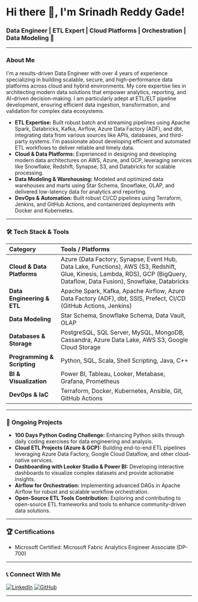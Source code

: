 # Hi there 👋, I'm Srinadh Reddy Gade!

### Data Engineer | ETL Expert | Cloud Platforms | Orchestration | Data Modeling 🚀

---

### About Me

I'm a results-driven Data Engineer with over 4 years of experience specializing in building scalable, secure, and high-performance data platforms across cloud and hybrid environments. My core expertise lies in architecting modern data solutions that empower analytics, reporting, and AI-driven decision-making. I am particularly adept at ETL/ELT pipeline development, ensuring efficient data ingestion, transformation, and validation for complex data ecosystems.

* **ETL Expertise:** Built robust batch and streaming pipelines using Apache Spark, Databricks, Kafka, Airflow, Azure Data Factory (ADF), and dbt, integrating data from various sources like APIs, databases, and third-party systems. I'm passionate about developing efficient and automated ETL workflows to deliver reliable and timely data.
* **Cloud & Data Platforms:** Experienced in designing and developing modern data architectures on AWS, Azure, and GCP, leveraging services like Snowflake, Redshift, Synapse, S3, and Databricks for scalable processing.
* **Data Modeling & Warehousing:** Modeled and optimized data warehouses and marts using Star Schema, Snowflake, OLAP, and delivered low-latency data for analytics and reporting.
* **DevOps & Automation:** Built robust CI/CD pipelines using Terraform, Jenkins, and GitHub Actions, and containerized deployments with Docker and Kubernetes.

---

### 🛠️ Tech Stack & Tools

| Category                    | Tools / Platforms                                                                                                                                                                                                                                                                                                                                    |
| :-------------------------- | :--------------------------------------------------------------------------------------------------------------------------------------------------------------------------------------------------------------------------------------------------------------------------------------------------------------------------------------------------- |
| **Cloud & Data Platforms** | Azure (Data Factory, Synapse, Event Hub, Data Lake, Functions), AWS (S3, Redshift, Glue, Kinesis, Lambda, RDS), GCP (BigQuery, Dataflow, Data Fusion), Snowflake, Databricks                                                                                                                                                                |
| **Data Engineering & ETL** | Apache Spark, Kafka, Apache Airflow, Azure Data Factory (ADF), dbt, SSIS, Prefect, CI/CD (GitHub Actions, Jenkins)                                                                                                                                                                                                                            |
| **Data Modeling** | Star Schema, Snowflake Schema, Data Vault, OLAP                                                                                                                                                                                                                                                                                           |
| **Databases & Storage** | PostgreSQL, SQL Server, MySQL, MongoDB, Cassandra, Azure Data Lake, AWS S3, Google Cloud Storage                                                                                                                                                                                                          |
| **Programming & Scripting** | Python, SQL, Scala, Shell Scripting, Java, C++                                                                                                                                                                                                                                                                                            |
| **BI & Visualization** | Power BI, Tableau, Looker, Metabase, Grafana, Prometheus                                                                                                                                                                                                                                                   |
| **DevOps & IaC** | Terraform, Docker, Kubernetes, Ansible, Git, GitHub Actions                                                                                                                                                                                                                                                |

---

### 🚀 Ongoing Projects

* **100 Days Python Coding Challenge:** Enhancing Python skills through daily coding exercises for data engineering and analysis.
* **Cloud ETL Projects (Azure & GCP):** Building end-to-end ETL pipelines leveraging Azure Data Factory, Google Cloud Dataflow, and other cloud-native services.
* **Dashboarding with Looker Studio & Power BI:** Developing interactive dashboards to visualize complex datasets and provide actionable insights.
* **Airflow for Orchestration:** Implementing advanced DAGs in Apache Airflow for robust and scalable workflow orchestration.
* **Open-Source ETL Tools Contribution:** Exploring and contributing to open-source ETL frameworks and tools to enhance community-driven data solutions.

---

### 🏆 Certifications

* Microsoft Certified: Microsoft Fabric Analytics Engineer Associate (DP-700)

---

### 📞 Connect With Me

[![LinkedIn](https://img.shields.io/badge/LinkedIn-0077B5?style=for-the-badge&logo=linkedin&logoColor=white)](https://www.linkedin.com/in/iamsrinadh-dev/)
[![GitHub](https://img.shields.io/badge/GitHub-100000?style=for-the-badge&logo=github&logoColor=white)](https://github.com/imsri03?tab=repositories)

---
